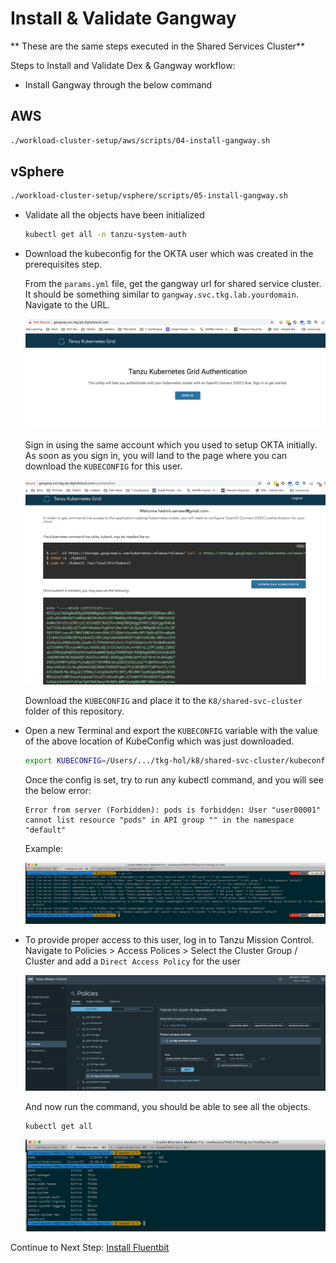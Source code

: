 # Install & Validate Gangway

** These are the same steps executed in the Shared Services Cluster**

Steps to Install and Validate Dex & Gangway workflow:

- Install Gangway through the below command

## AWS

  ```bash
  ./workload-cluster-setup/aws/scripts/04-install-gangway.sh
  ```

## vSphere

  ```bash
  ./workload-cluster-setup/vsphere/scripts/05-install-gangway.sh
  ```

- Validate all the objects have been initialized

  ```bash
  kubectl get all -n tanzu-system-auth
  ```

- Download the kubeconfig for the OKTA user which was created in the prerequisites step.

  From the `params.yml` file, get the gangway url for shared service cluster.
  It should be something similar to `gangway.svc.tkg.lab.yourdomain`. Navigate to the URL.

  ![mgmt-cls-2](../img/shared-cls-3.png)

  Sign in using the same account which you used to setup OKTA initially. As soon as you sign in, you will land to the page where you can download the `KUBECONFIG` for this user.

  ![mgmt-cls-2](../img/shared-cls-4.png)

  Download the `KUBECONFIG` and place it to the `K8/shared-svc-cluster` folder of this repository.

- Open a new Terminal and export the `KUBECONFIG` variable with the value of the above location of KubeConfig which was just downloaded.

  ```bash
  export KUBECONFIG=/Users/.../tkg-hol/k8/shared-svc-cluster/kubeconf.txt
  ```

  Once the config is set, try to run any kubectl command, and you will see the below error:

      Error from server (Forbidden): pods is forbidden: User "user00001" cannot list resource "pods" in API group "" in the namespace "default"

  Example:

  ![mgmt-cls-2](../img/shared-cls-5.png)

- To provide proper access to this user, log in to Tanzu Mission Control.
  Navigate to Policies > Access Polices > Select the Cluster Group / Cluster and add a `Direct Access Policy` for the user

  ![mgmt-cls-2](../img/work-cls-3.png)

  And now run the command, you should be able to see all the objects.

  ```bach
  kubectl get all
  ```

  ![mgmt-cls-2](../img/shared-cls-7.png)



Continue to Next Step: [Install Fluentbit](06-install-fluent-bit.md)
